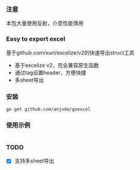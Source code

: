 ### 注意
本包大量使用反射，介意性能慎用
### Easy to export excel
基于github.com/xuri/excelize/v2的快速导出struct工具
- 基于excelize v2，完全兼容原生函数
- 通过tag设置header，方便快捷
- 多sheet导出
### 安装
```shell
go get github.com/anjude/goexcel
```
### 使用示例
```GO
```
### TODO
- [x] 支持多sheet导出 